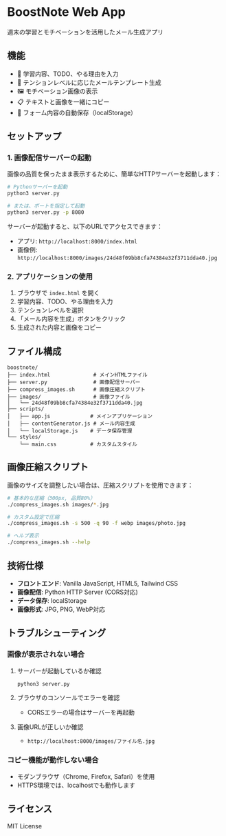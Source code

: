 # BoostNote Web App

週末の学習とモチベーションを活用したメール生成アプリ

## 機能

- 📝 学習内容、TODO、やる理由を入力
- 🎯 テンションレベルに応じたメールテンプレート生成
- 🖼️ モチベーション画像の表示
- 📋 テキストと画像を一緒にコピー
- 💾 フォーム内容の自動保存（localStorage）

## セットアップ

### 1. 画像配信サーバーの起動

画像の品質を保ったまま表示するために、簡単なHTTPサーバーを起動します：

```bash
# Pythonサーバーを起動
python3 server.py

# または、ポートを指定して起動
python3 server.py -p 8080
```

サーバーが起動すると、以下のURLでアクセスできます：
- アプリ: `http://localhost:8000/index.html`
- 画像例: `http://localhost:8000/images/24d48f09bb8cfa74384e32f3711dda40.jpg`

### 2. アプリケーションの使用

1. ブラウザで `index.html` を開く
2. 学習内容、TODO、やる理由を入力
3. テンションレベルを選択
4. 「メール内容を生成」ボタンをクリック
5. 生成された内容と画像をコピー

## ファイル構成

```
boostnote/
├── index.html              # メインHTMLファイル
├── server.py               # 画像配信サーバー
├── compress_images.sh      # 画像圧縮スクリプト
├── images/                 # 画像ファイル
│   └── 24d48f09bb8cfa74384e32f3711dda40.jpg
├── scripts/
│   ├── app.js             # メインアプリケーション
│   ├── contentGenerator.js # メール内容生成
│   └── localStorage.js    # データ保存管理
└── styles/
    └── main.css           # カスタムスタイル
```

## 画像圧縮スクリプト

画像のサイズを調整したい場合は、圧縮スクリプトを使用できます：

```bash
# 基本的な圧縮（300px, 品質80%）
./compress_images.sh images/*.jpg

# カスタム設定で圧縮
./compress_images.sh -s 500 -q 90 -f webp images/photo.jpg

# ヘルプ表示
./compress_images.sh --help
```

## 技術仕様

- **フロントエンド**: Vanilla JavaScript, HTML5, Tailwind CSS
- **画像配信**: Python HTTP Server (CORS対応)
- **データ保存**: localStorage
- **画像形式**: JPG, PNG, WebP対応

## トラブルシューティング

### 画像が表示されない場合

1. サーバーが起動しているか確認
   ```bash
   python3 server.py
   ```

2. ブラウザのコンソールでエラーを確認
   - CORSエラーの場合はサーバーを再起動

3. 画像URLが正しいか確認
   - `http://localhost:8000/images/ファイル名.jpg`

### コピー機能が動作しない場合

- モダンブラウザ（Chrome, Firefox, Safari）を使用
- HTTPS環境では、localhostでも動作します

## ライセンス

MIT License
